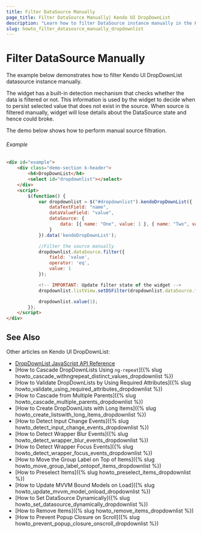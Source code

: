 ```yaml
---
title: Filter DataSource Manually
page_title: Filter DataSource Manually| Kendo UI DropDownList
description: "Learn how to filter DataSource instance manually in the Kendo UI DropDownList widget."
slug: howto_filter_datasource_manually_dropdownlist
---
```


# Filter DataSource Manually

The example below demonstrates how to filter Kendo UI DropDownList datasource instance manually.

The widget has a built-in detection mechanism that checks whether the data is filtered or not. This information is used by the widget to decide when to persist selected value
that does not exist in the source. When source is filtered manually, widget will lose details about the DataSource state and hence could broke.

The demo below shows how to perform manual source filtration.

###### Example

```html
<div id="example">
    <div class="demo-section k-header">
        <h4>DropDownList</h4>
        <select id="dropdownlist"></select>
    </div>
    <script>
        $(function() {
            var dropdownlist = $("#dropdownlist").kendoDropDownList({
                dataTextField: "name",
                dataValueField: "value",
                dataSource: {
                    data: [{ name: "One", value: 1 }, { name: "Two", value: 2 }]
                }
            }).data('kendoDropDownList');

            //Filter the source manually
            dropdownlist.dataSource.filter({
                field: 'value',
                operator: 'eq',
                value: 1
            });

            <!-- IMPORTANT: Update filter state of the widget -->
            dropdownlist.listView.setDSFilter(dropdownlist.dataSource.filter());

            dropdownlist.value(1);
        });
    </script>
</div>
```

## See Also

Other articles on Kendo UI DropDownList:

* [DropDownList JavaScript API Reference](/api/javascript/ui/dropdownlist)
* [How to Cascade DropDownLists Using `ng-repeat`]({% slug howto_cascade_withngrepeat_distinct_values_dropdownlist %})
* [How to Validate DropDownLists by Using Required Attributes]({% slug howto_validate_using_required_attributes_dropdownlist %})
* [How to Cascade from Multiple Parents]({% slug howto_cascade_multiple_parents_dropdownlist %})
* [How to Create DropDownLists with Long Items]({% slug howto_create_listswith_long_items_dropdownlist %})
* [How to Detect Input Change Events]({% slug howto_detect_input_change_events_dropdownlist %})
* [How to Detect Wrapper Blur Events]({% slug howto_detect_wrapper_blur_events_dropdownlist %})
* [How to Detect Wrapper Focus Events]({% slug howto_detect_wrapper_focus_events_dropdownlist %})
* [How to Move the Group Label on Top of Items]({% slug howto_move_group_label_ontopof_items_dropdownlist %})
* [How to Preselect Items]({% slug howto_preselect_items_dropdownlist %})
* [How to Update MVVM Bound Models on Load]({% slug howto_update_mvvm_model_onload_dropdownlist %})
* [How to Set DataSource Dynamically]({% slug howto_set_datasource_dynamically_dropdownlist %})
* [How to Remove Items]({% slug howto_remove_items_dropdownlist %})
* [How to Prevent Popup Closure on Scroll]({% slug howto_prevent_popup_closure_onscroll_dropdownlist %})
